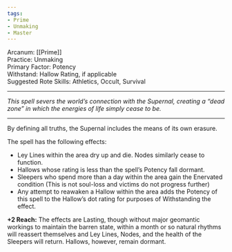 ```yaml
---
tags:
- Prime
- Unmaking
- Master
---
```


Arcanum: [[Prime]]\
Practice: Unmaking\
Primary Factor: Potency\
Withstand: Hallow Rating, if applicable\
Suggested Rote Skills: Athletics, Occult, Survival

---

_This spell severs the world’s connection with the Supernal, creating a “dead zone” in which the energies of life simply cease to be._

---

By defining all truths, the Supernal includes the means of its own erasure.

The spell has the following effects:
- Ley Lines within the area dry up and die. Nodes similarly cease to function.
- Hallows whose rating is less than the spell’s Potency fall dormant.
- Sleepers who spend more than a day within the area gain the Enervated condition (This is not soul-loss and victims do not progress further)
- Any attempt to reawaken a Hallow within the area adds the Potency of this spell to the Hallow’s dot rating for purposes of Withstanding the effect.

**+2 Reach:** The effects are Lasting, though without major geomantic workings to maintain the barren state, within a month or so natural rhythms will reassert themselves and Ley Lines, Nodes, and the health of the Sleepers will return. Hallows, however, remain dormant.